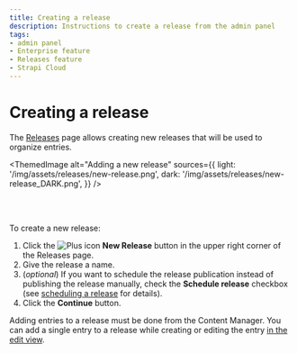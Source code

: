 ```yaml
---
title: Creating a release
description: Instructions to create a release from the admin panel
tags:
- admin panel
- Enterprise feature
- Releases feature
- Strapi Cloud
---
```


# Creating a release
<EnterpriseBadge /> <CloudTeamBadge />

The <Icon name="paper-plane-tilt" /> [Releases](/user-docs/releases/introduction) page allows creating new releases that will be used to organize entries.

<!-- TODO: update screenshot to show scheduling -->
<ThemedImage
  alt="Adding a new release"
  sources={{
    light: '/img/assets/releases/new-release.png',
    dark: '/img/assets/releases/new-release_DARK.png',
  }}
/>

<br /><br />

To create a new release:

1. Click the ![Plus icon](/img/assets/icons/v5/Plus.svg) **New Release** button in the upper right corner of the Releases page.  
2. Give the release a name.
3. (_optional_) If you want to schedule the release publication instead of publishing the release manually, check the **Schedule release** checkbox (see [scheduling a release](/user-docs/releases/managing-a-release#scheduling-a-release) for details).
4. Click the **Continue** button.

Adding entries to a release must be done from the Content Manager. You can add a single entry to a release while creating or editing the entry [in the edit view](/user-docs/content-manager/adding-content-to-releases).

<!-- TODO: for later, when multiple addition is implemented, probably in 4.20 -->
<!-- 
Adding entries to a release must be done from the Content Manager:

- You can add multiple entries to a release [from the list view](/user-docs/content-manager/adding-content-to-releases#adding-multiple-entries-to-a-release).
- You can also add a single entry to a release while creating or editing the entry [in the edit view](/user-docs/content-manager/adding-content-to-releases#adding-a-single-entry-to-a-release). -->
